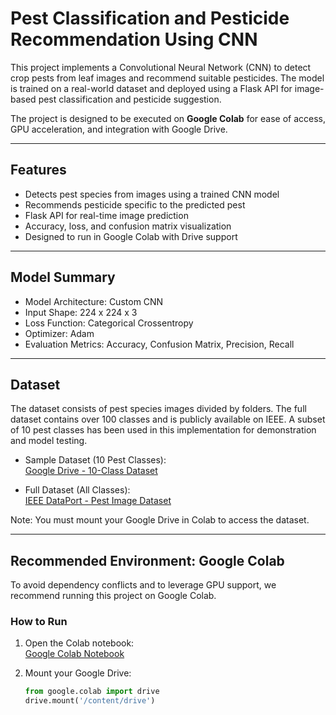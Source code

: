# Pest Classification and Pesticide Recommendation Using CNN

This project implements a Convolutional Neural Network (CNN) to detect crop pests from leaf images and recommend suitable pesticides. The model is trained on a real-world dataset and deployed using a Flask API for image-based pest classification and pesticide suggestion.

The project is designed to be executed on **Google Colab** for ease of access, GPU acceleration, and integration with Google Drive.

---

## Features

- Detects pest species from images using a trained CNN model
- Recommends pesticide specific to the predicted pest
- Flask API for real-time image prediction
- Accuracy, loss, and confusion matrix visualization
- Designed to run in Google Colab with Drive support

---

## Model Summary

- Model Architecture: Custom CNN
- Input Shape: 224 x 224 x 3
- Loss Function: Categorical Crossentropy
- Optimizer: Adam
- Evaluation Metrics: Accuracy, Confusion Matrix, Precision, Recall

---

## Dataset

The dataset consists of pest species images divided by folders. The full dataset contains over 100 classes and is publicly available on IEEE. A subset of 10 pest classes has been used in this implementation for demonstration and model testing.

- Sample Dataset (10 Pest Classes):  
  [Google Drive - 10-Class Dataset](https://drive.google.com/drive/folders/1WpiMGGlTdR5QlUsy0HmBph3zqQVRuIuw?usp=sharing)

- Full Dataset (All Classes):  
  [IEEE DataPort - Pest Image Dataset](https://ieee-dataport.org/documents/dataset-agriculture-pest-images#files)

Note: You must mount your Google Drive in Colab to access the dataset.

---

## Recommended Environment: Google Colab

To avoid dependency conflicts and to leverage GPU support, we recommend running this project on Google Colab.

### How to Run

1. Open the Colab notebook:  
   [Google Colab Notebook](https://colab.research.google.com/drive/YOUR-NOTEBOOK-ID)

2. Mount your Google Drive:
   ```python
   from google.colab import drive
   drive.mount('/content/drive')
